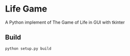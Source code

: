 # Life Game
A Python implement of  The Game of Life in GUI with tkinter

## Build
``` python setup.py build ```
